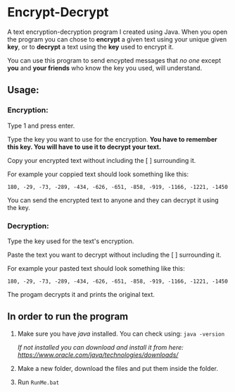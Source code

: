 # Encrypt-Decrypt
A text encryption-decryption program I created using Java.
When you open the program you can chose to **encrypt** a given text using your unique given **key**, or to **decrypt** a text using the **key** used to encrypt it.

You can use this program to send encypted messages that *no one* except **you** and **your friends** who know the key you used, will understand.


## Usage:
### Encryption:
Type 1 and press enter.

Type the key you want to use for the encryption. **You have to remember this key. You will have to use it to decrypt your text.**

Copy your encrypted text without including the [          ] surrounding it.

For example your coppied text should look something like this: 

```180, -29, -73, -289, -434, -626, -651, -858, -919, -1166, -1221, -1450```

You can send the encrypted text to anyone and they can decrypt it using the key.

### Decryption:
Type the key used for the text's encryption.

Paste the text you want to decrypt without including the [          ] surrounding it.

For example your pasted text should look something like this: 

```180, -29, -73, -289, -434, -626, -651, -858, -919, -1166, -1221, -1450```

The progam decrypts it and prints the original text.

## **In order to run the program**

1) Make sure you have *java* installed. You can check using: ```java -version```

      *If not installed you can download and install it from here: https://www.oracle.com/java/technologies/downloads/*

2) Make a new folder, download the files and put them inside the folder.

4) Run  ```RunMe.bat```
